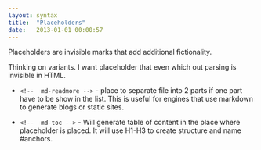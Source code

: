 ```yaml
---
layout: syntax
title:  "Placeholders"
date:   2013-01-01 00:00:57
---
```


Placeholders are invisible marks that add additional fictionality.

Thinking on variants. I want placeholder that even which out parsing is invisible in HTML.

- `<!--  md-readmore -->` - place to separate file into 2 parts if one part have to be show in the list. This is useful for engines that use markdown to generate blogs or static sites.

- `<!--  md-toc -->` - Will generate table of content in the place where placeholder is placed. It will use H1-H3 to create structure and name #anchors.
